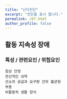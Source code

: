 ```yaml
---
title: "난다진단"
excerpt: "진단을 표시 합니다."
permalink: /67.html
author_profile: false
---
```

## 활동 지속성 장애




### 특성 / 관련요인 / 위험요인

>                

    
    침상 안정
    전신적인 쇠약
    산소의 공급과 요구량 간의 불균형
    부동
    비활동적 생활 양식




